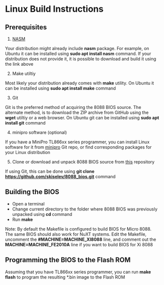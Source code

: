 # Linux Build Instructions

## Prerequisites

1. [NASM](https://www.nasm.us/)

Your distribution might already include **nasm** package. For example, on Ubuntu it can be installed using **sudo apt install nasm** command. If your distribution does not provide it, it is possible to download and build it using the link above

2. Make utiltiy

Most likely your distribution already comes with **make** utility. On Ubuntu it can be installed using **sudo apt install make** command

3. Git

Git is the preferred method of acquiring the 8088 BIOS source. The alternate method, is to download the ZIP archive from GitHub using the **wget** utiltiy or a web browser. On Ubuntu git can be installed using **sudo apt install git** command

4. minipro software (optional)

If you have a MiniPro TL866xx series programmer, you can install Linux software for it from [minipro](https://gitlab.com/DavidGriffith/minipro) Git repo, or find corresponding packages for your Linux distribution

5. Clone or download and unpack 8088 BIOS source from [this](https://github.com/skiselev/8088_bios) repository

If using Git, this can be done using **git clone https://github.com/skiselev/8088_bios.git** command

## Building the BIOS

* Open a terminal
* Change current directory to the folder where 8088 BIOS was previously unpacked using **cd <path>** command
* Run **make**

Note: By default the Makefile is configured to build BIOS for Micro 8088. The same BIOS should also work for NuXT systems. Edit the Makefile, uncomment the **#MACHINE=MACHINE_XI8088** line, and comment out the **MACHINE=MACHINE_FE2010A** line if you want to build BIOS for Xi 8088

## Programming the BIOS to the Flash ROM
  
Assuming that you have TL866xx series programmer, you can run **make flash** to program the resulting *.bin image to the Flash ROM
